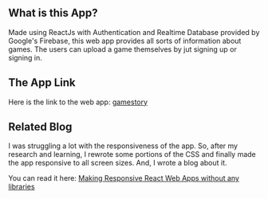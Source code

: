 ## What is this App?
Made using ReactJs with Authentication and Realtime Database provided by Google's Firebase, this web app provides all sorts of information about games. The users can upload a game themselves by jut signing up or signing in. 
## The App Link
Here is the link to the web app:  [gamestory](https://aniruddh-mukherjee.github.io/game-story/)
## Related Blog
I was struggling a lot with the responsiveness of the app. So, after my research and learning, I rewrote some portions of the CSS and finally  made the app responsive to all screen sizes. And, I wrote a blog about it.

You can read it  here: [Making Responsive React Web Apps without any libraries](https://dev.to/aniruddhmukherjee/making-responsive-react-web-apps-without-any-libraries-5h6h)
